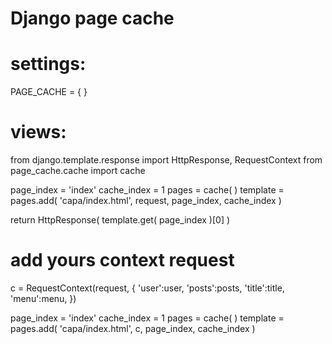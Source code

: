 # Django page cache #

# settings:

PAGE_CACHE = { }

# views:

from django.template.response import HttpResponse, RequestContext
from page_cache.cache import cache


page_index = 'index'
cache_index = 1
pages = cache( )
template = pages.add(
        'capa/index.html',
        request,
        page_index,
        cache_index
)

return HttpResponse( template.get( page_index )[0] )
    
# add yours context request    

c = RequestContext(request, {
                             'user':user,
                             'posts':posts,
                             'title':title,
                             'menu':menu,
 })

page_index = 'index'
cache_index = 1
pages = cache( )
template = pages.add(
        'capa/index.html',
        c,
        page_index,
        cache_index
)

